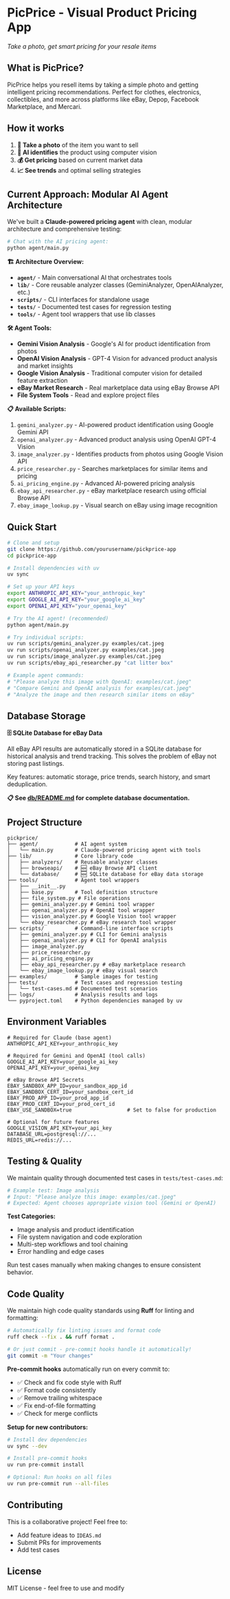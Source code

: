 # PicPrice - Visual Product Pricing App

_Take a photo, get smart pricing for your resale items_

## What is PicPrice?

PicPrice helps you resell items by taking a simple photo and getting intelligent pricing recommendations. Perfect for clothes, electronics, collectibles, and more across platforms like eBay, Depop, Facebook Marketplace, and Mercari.

## How it works

1. **📸 Take a photo** of the item you want to sell
2. **🤖 AI identifies** the product using computer vision
3. **💰 Get pricing** based on current market data
4. **📈 See trends** and optimal selling strategies

## Current Approach: Modular AI Agent Architecture

We've built a **Claude-powered pricing agent** with clean, modular architecture and comprehensive testing:

```bash
# Chat with the AI pricing agent:
python agent/main.py
```

**🏗️ Architecture Overview:**

- **`agent/`** - Main conversational AI that orchestrates tools
- **`lib/`** - Core reusable analyzer classes (GeminiAnalyzer, OpenAIAnalyzer, etc.)
- **`scripts/`** - CLI interfaces for standalone usage
- **`tests/`** - Documented test cases for regression testing
- **`tools/`** - Agent tool wrappers that use lib classes

**🛠️ Agent Tools:**

- **Gemini Vision Analysis** - Google's AI for product identification from photos
- **OpenAI Vision Analysis** - GPT-4 Vision for advanced product analysis and market insights
- **Google Vision Analysis** - Traditional computer vision for detailed feature extraction
- **eBay Market Research** - Real marketplace data using eBay Browse API
- **File System Tools** - Read and explore project files

**📋 Available Scripts:**

1. `gemini_analyzer.py` - AI-powered product identification using Google Gemini API
2. `openai_analyzer.py` - Advanced product analysis using OpenAI GPT-4 Vision
3. `image_analyzer.py` - Identifies products from photos using Google Vision API
4. `price_researcher.py` - Searches marketplaces for similar items and pricing
5. `ai_pricing_engine.py` - Advanced AI-powered pricing analysis
6. `ebay_api_researcher.py` - eBay marketplace research using official Browse API
7. `ebay_image_lookup.py` - Visual search on eBay using image recognition

## Quick Start

```bash
# Clone and setup
git clone https://github.com/yourusername/pickprice-app
cd pickprice-app

# Install dependencies with uv
uv sync

# Set up your API keys
export ANTHROPIC_API_KEY="your_anthropic_key"
export GOOGLE_AI_API_KEY="your_google_ai_key"
export OPENAI_API_KEY="your_openai_key"

# Try the AI agent! (recommended)
python agent/main.py

# Try individual scripts:
uv run scripts/gemini_analyzer.py examples/cat.jpeg
uv run scripts/openai_analyzer.py examples/cat.jpeg
uv run scripts/image_analyzer.py examples/cat.jpeg
uv run scripts/ebay_api_researcher.py "cat litter box"

# Example agent commands:
# "Please analyze this image with OpenAI: examples/cat.jpeg"
# "Compare Gemini and OpenAI analysis for examples/cat.jpeg"
# "Analyze the image and then research similar items on eBay"
```

## Database Storage

**🗄️ SQLite Database for eBay Data**

All eBay API results are automatically stored in a SQLite database for historical analysis and trend tracking. This solves the problem of eBay not storing past listings.

Key features: automatic storage, price trends, search history, and smart deduplication.

**📋 See [db/README.md](db/README.md) for complete database documentation.**

## Project Structure

```
pickprice/
├── agent/            # AI agent system
│   └── main.py       # Claude-powered pricing agent with tools
├── lib/              # Core library code
│   ├── analyzers/    # Reusable analyzer classes
│   ├── browseapi/    # 🆕 eBay Browse API client
│   └── database/     # 🆕 SQLite database for eBay data storage
├── tools/            # Agent tool wrappers
│   ├── __init__.py
│   ├── base.py       # Tool definition structure
│   ├── file_system.py # File operations
│   ├── gemini_analyzer.py # Gemini tool wrapper
│   ├── openai_analyzer.py # OpenAI tool wrapper
│   ├── vision_analyzer.py # Google Vision tool wrapper
│   └── ebay_researcher.py # eBay research tool wrapper
├── scripts/          # Command-line interface scripts
│   ├── gemini_analyzer.py # CLI for Gemini analysis
│   ├── openai_analyzer.py # CLI for OpenAI analysis
│   ├── image_analyzer.py
│   ├── price_researcher.py
│   ├── ai_pricing_engine.py
│   ├── ebay_api_researcher.py # eBay marketplace research
│   └── ebay_image_lookup.py # eBay visual search
├── examples/         # Sample images for testing
├── tests/            # Test cases and regression testing
│   └── test-cases.md # Documented test scenarios
├── logs/             # Analysis results and logs
└── pyproject.toml    # Python dependencies managed by uv
```

## Environment Variables

```env
# Required for Claude (base agent)
ANTHROPIC_API_KEY=your_anthropic_key

# Required for Gemini and OpenAI (tool calls)
GOOGLE_AI_API_KEY=your_google_ai_key
OPENAI_API_KEY=your_openai_key

# eBay Browse API Secrets
EBAY_SANDBOX_APP_ID=your_sandbox_app_id
EBAY_SANDBOX_CERT_ID=your_sandbox_cert_id
EBAY_PROD_APP_ID=your_prod_app_id
EBAY_PROD_CERT_ID=your_prod_cert_id
EBAY_USE_SANDBOX=true                  # Set to false for production

# Optional for future features
GOOGLE_VISION_API_KEY=your_api_key
DATABASE_URL=postgresql://...
REDIS_URL=redis://...
```

## Testing & Quality

We maintain quality through documented test cases in `tests/test-cases.md`:

```bash
# Example test: Image analysis
# Input: "Please analyze this image: examples/cat.jpeg"
# Expected: Agent chooses appropriate vision tool (Gemini or OpenAI)
```

**Test Categories:**

- Image analysis and product identification
- File system navigation and code exploration
- Multi-step workflows and tool chaining
- Error handling and edge cases

Run test cases manually when making changes to ensure consistent behavior.

## Code Quality

We maintain high code quality standards using **Ruff** for linting and formatting:

```bash
# Automatically fix linting issues and format code
ruff check --fix . && ruff format .

# Or just commit - pre-commit hooks handle it automatically!
git commit -m "Your changes"
```

**Pre-commit hooks** automatically run on every commit to:

- ✅ Check and fix code style with Ruff
- ✅ Format code consistently
- ✅ Remove trailing whitespace
- ✅ Fix end-of-file formatting
- ✅ Check for merge conflicts

**Setup for new contributors:**

```bash
# Install dev dependencies
uv sync --dev

# Install pre-commit hooks
uv run pre-commit install

# Optional: Run hooks on all files
uv run pre-commit run --all-files
```

## Contributing

This is a collaborative project! Feel free to:

- Add feature ideas to `IDEAS.md`
- Submit PRs for improvements
- Add test cases

## License

MIT License - feel free to use and modify
